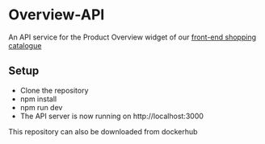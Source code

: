 # Overview-API

An API service for the Product Overview widget of our [front-end shopping catalogue](https://github.com/RFE2210-RedPanda/FEC)

## Setup

- Clone the repository
- npm install
- npm run dev
- The API server is now running on http://localhost:3000

This repository can also be downloaded from dockerhub
